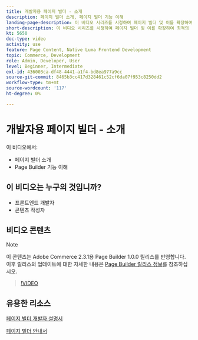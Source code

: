 ```yaml
---
title: 개발자용 페이지 빌더 - 소개
description: 페이지 빌더 소개, 페이지 빌더 기능 이해
landing-page-description: 이 비디오 시리즈를 시청하여 페이지 빌더 및 이를 확장하여 최적의  [!DNL Commerce] 상점 경험을 만드는 방법에 대해 알아보십시오.
short-description: 이 비디오 시리즈를 시청하여 페이지 빌더 및 이를 확장하여 최적의  [!DNL Commerce] 상점 경험을 만드는 방법에 대해 알아보십시오.
kt: 5650
doc-type: video
activity: use
feature: Page Content, Native Luma Frontend Development
topic: Commerce, Development
role: Admin, Developer, User
level: Beginner, Intermediate
exl-id: 436003ca-df48-4441-a1f4-bd8ea977a9cc
source-git-commit: 8465b3cc417d328461c52cf6da07f953c8250dd2
workflow-type: tm+mt
source-wordcount: '117'
ht-degree: 0%

---
```


# 개발자용 페이지 빌더 - 소개

이 비디오에서:

- 페이지 빌더 소개
- Page Builder 기능 이해

## 이 비디오는 누구의 것입니까?

- 프론트엔드 개발자
- 콘텐츠 작성자

## 비디오 콘텐츠

>[!NOTE]
>
>이 콘텐츠는 Adobe Commerce 2.3.1용 Page Builder 1.0.0 릴리스를 반영합니다. 이후 릴리스의 업데이트에 대한 자세한 내용은 [Page Builder 릴리스 정보](https://experienceleague.adobe.com/docs/commerce-admin/page-builder/release-notes.html?lang=ko)를 참조하십시오.

>[!VIDEO](https://video.tv.adobe.com/v/3430888?quality=12&learn=on&captions=kor)

## 유용한 리소스

[페이지 빌더 개발자 설명서](https://developer.adobe.com/commerce/frontend-core/page-builder/)

[페이지 빌더 안내서](https://experienceleague.adobe.com/docs/commerce-admin/page-builder/introduction.html?lang=ko)
